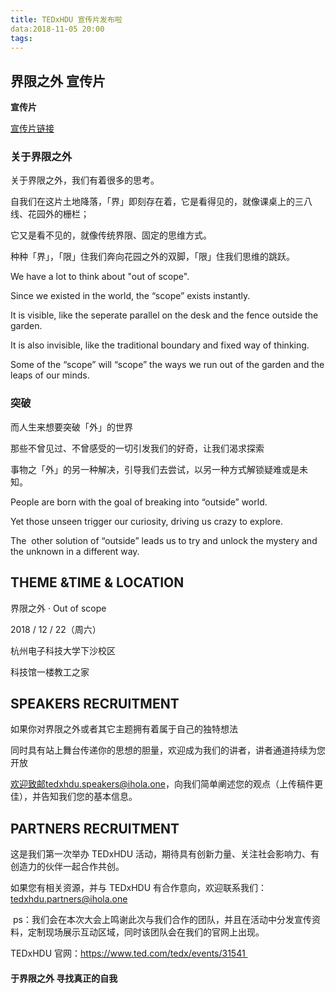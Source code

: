 ```yaml
---
title: TEDxHDU 宣传片发布啦
data:2018-11-05 20:00
tags:
---
```


## 界限之外 宣传片

**宣传片**

<!--more-->

[宣传片链接](https://v.qq.com/x/page/x07823x0fcj.html)

### 关于界限之外

关于界限之外，我们有着很多的思考。
      
自我们在这片土地降落，「界」即刻存在着，它是看得见的，就像课桌上的三八线、花园外的栅栏；

它又是看不见的，就像传统界限、固定的思维方式。

种种「界」，「限」住我们奔向花园之外的双脚，「限」住我们思维的跳跃。



We have a lot to think about "out of scope".

Since we existed in the world, the “scope” exists instantly.

It is visible, like the seperate parallel on the desk and the fence outside the garden.

It is also invisible, like the traditional boundary and fixed way of thinking.

Some of the “scope” will “scope” the ways we run out of the garden and the leaps of our minds.




### 突破

而人生来想要突破「外」的世界

那些不曾见过、不曾感受的一切引发我们的好奇，让我们渴求探索

事物之「外」的另一种解决，引导我们去尝试，以另一种方式解锁疑难或是未知。  

People are born with the goal of breaking into “outside” world.

Yet those unseen trigger our curiosity, driving us crazy to explore. 

The  other solution of “outside” leads us to try and unlock the mystery and the unknown in a different way.


## THEME &TIME & LOCATION

界限之外 · Out of scope 

2018 / 12 / 22（周六）

杭州电子科技大学下沙校区

科技馆一楼教工之家

## SPEAKERS RECRUITMENT

如果你对界限之外或者其它主题拥有着属于自己的独特想法

同时具有站上舞台传递你的思想的胆量，欢迎成为我们的讲者，讲者通道持续为您开放

欢迎致邮tedxhdu.speakers@ihola.one，向我们简单阐述您的观点（上传稿件更佳），并告知我们您的基本信息。

## PARTNERS RECRUITMENT

这是我们第一次举办 TEDxHDU 活动，期待具有创新力量、关注社会影响力、有创造力的伙伴一起合作共创。

如果您有相关资源，并与 TEDxHDU 有合作意向，欢迎联系我们：tedxhdu.partners@ihola.one

 ps：我们会在本次大会上鸣谢此次与我们合作的团队，并且在活动中分发宣传资料，定制现场展示互动区域，同时该团队会在我们的官网上出现。

TEDxHDU 官网：https://www.ted.com/tedx/events/31541 

#### 于界限之外 寻找真正的自我





